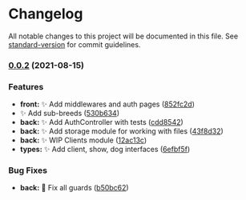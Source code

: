 # Changelog

All notable changes to this project will be documented in this file. See [standard-version](https://github.com/conventional-changelog/standard-version) for commit guidelines.

### [0.0.2](https://github.com/Kolobok12309/handler-book/compare/v1.0.0...v0.0.2) (2021-08-15)


### Features

* **front:** :sparkles: Add middlewares and auth pages ([852fc2d](https://github.com/Kolobok12309/handler-book/commit/852fc2d34162b18feef7c1abb10597552ebd4253))
* :sparkles: Add sub-breeds ([530b634](https://github.com/Kolobok12309/handler-book/commit/530b634f4891cf0b5d3c515ae5e6df565cbb26d8))
* **back:** :sparkles: Add AuthController with tests ([cdd8542](https://github.com/Kolobok12309/handler-book/commit/cdd85425885341e517bdf67caea3014552c12667))
* **back:** :sparkles: Add storage module for working with files ([43f8d32](https://github.com/Kolobok12309/handler-book/commit/43f8d3222a59c03210d10a55cf4b8eebf8f6c018))
* **back:** :sparkles: WIP Clients module ([12ac13c](https://github.com/Kolobok12309/handler-book/commit/12ac13c5bf0a8a2333ab905f311de13d39215c01))
* **types:** :sparkles: Add client, show, dog interfaces ([6efbf5f](https://github.com/Kolobok12309/handler-book/commit/6efbf5fe2da7808f798ca949aed1803a7de9dc1e))


### Bug Fixes

* **back:** :bug: Fix all guards ([b50bc62](https://github.com/Kolobok12309/handler-book/commit/b50bc62095944bf634ae6be25370cd2599352c33))
